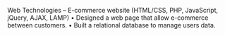 Web Technologies – E-commerce website (HTML/CSS, PHP, JavaScript, jQuery, AJAX, LAMP)
• Designed a web page that allow e-commerce between customers.
• Built a relational database to manage users data.
